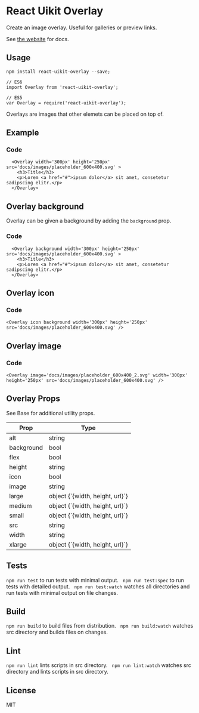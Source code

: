 # React Uikit Overlay

Create an image overlay. Useful for galleries or preview links.

See [the website](http://otissv.github.io/react-uikit-components) for docs.

## Usage

    npm install react-uikit-overlay --save;

    // ES6
    import Overlay from 'react-uikit-overlay';

    // ES5
    var Overlay = require('react-uikit-overlay');

Overlays are images that other elemets can be placed on top of.

## Example



### Code

      <Overlay width='300px' height='250px' src='docs/images/placeholder_600x400.svg' >
        <h3>Title</h3>
        <p>Lorem <a href="#">ipsum dolor</a> sit amet, consetetur sadipscing elitr.</p>
      </Overlay>

## Overlay background

<span>Overlay can be given a background by adding the `background` prop.</span>


### Code

      <Overlay background width='300px' height='250px' src='docs/images/placeholder_600x400.svg' >
        <h3>Title</h3>
        <p>Lorem <a href="#">ipsum dolor</a> sit amet, consetetur sadipscing elitr.</p>
      </Overlay>

## Overlay icon



### Code

    <Overlay icon background width='300px' height='250px' src='docs/images/placeholder_600x400.svg' />

## Overlay image



### Code

    <Overlay image='docs/images/placeholder_600x400_2.svg' width='300px' height='250px' src='docs/images/placeholder_600x400.svg' />

## Overlay Props

See Base for additional utility props.

<table class="uk-table">

<thead>

<tr>

<th>Prop</th>

<th>Type</th>

</tr>

</thead>

<tbody>

<tr>

<td colspan="1">alt</td>

<td>string</td>

</tr>

<tr>

<td colspan="1">background</td>

<td>bool</td>

</tr>

<tr>

<td colspan="1">flex</td>

<td>bool</td>

</tr>

<tr>

<td colspan="1">height</td>

<td>string</td>

</tr>

<tr>

<td colspan="1">icon</td>

<td>bool</td>

</tr>

<tr>

<td colspan="1">image</td>

<td>string</td>

</tr>

<tr>

<td colspan="1">large</td>

<td>object {`{width, height, url}`}</td>

</tr>

<tr>

<td colspan="1">medium</td>

<td>object {`{width, height, url}`}</td>

</tr>

<tr>

<td colspan="1">small</td>

<td>object {`{width, height, url}`}</td>

</tr>

<tr>

<td colspan="1">src</td>

<td>string</td>

</tr>

<tr>

<td colspan="1">width</td>

<td>string</td>

</tr>

<tr>

<td colspan="1">xlarge</td>

<td>object {`{width, height, url}`}</td>

</tr>

</tbody>

</table>

## Tests

`npm run test` to run tests with minimal output.  
`npm run test:spec` to run tests with detailed output.  
`npm run test:watch` watches all directories and run tests with minimal output on file changes.  

## Build
`npm run build` to build files from distribution.  
`npm run build:watch` watches src directory and builds files on changes.  

## Lint
`npm run lint` lints scripts in src directory.  
`npm run lint:watch` watches src directory and lints scripts in src directory.  

## License
MIT